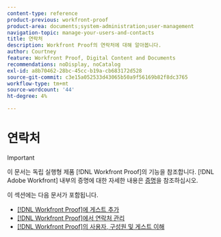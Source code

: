 ```yaml
---
content-type: reference
product-previous: workfront-proof
product-area: documents;system-administration;user-management
navigation-topic: manage-your-users-and-contacts
title: 연락처
description: Workfront Proof의 연락처에 대해 알아봅니다.
author: Courtney
feature: Workfront Proof, Digital Content and Documents
recommendations: noDisplay, noCatalog
exl-id: a8b70462-28bc-45cc-b19a-cb683172d528
source-git-commit: c3e15a052533d43065b50a9f56169b82f8dc3765
workflow-type: tm+mt
source-wordcount: '44'
ht-degree: 4%

---
```


# 연락처

>[!IMPORTANT]
>
>이 문서는 독립 실행형 제품 [!DNL Workfront Proof]의 기능을 참조합니다. [!DNL Adobe Workfront] 내부의 증명에 대한 자세한 내용은 [증명](../../../review-and-approve-work/proofing/proofing.md)을 참조하십시오.

이 섹션에는 다음 문서가 포함됩니다.

* [ [!DNL Workfront Proof]에 게스트 추가](../../../workfront-proof/wp-mnguserscontacts/contacts/add-guest.md)
* [ [!DNL Workfront Proof]에서 연락처 관리](../../../workfront-proof/wp-mnguserscontacts/contacts/manage-contacts.md)
* [ [!DNL Workfront Proof]의 사용자, 구성원 및 게스트 이해](../../../workfront-proof/wp-mnguserscontacts/contacts/use-members-guests.md)
